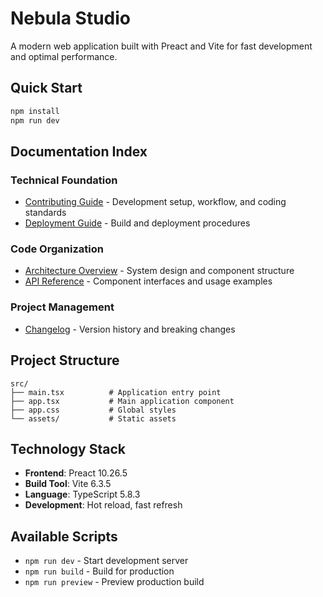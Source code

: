 # Nebula Studio

A modern web application built with Preact and Vite for fast development and optimal performance.

## Quick Start

```bash
npm install
npm run dev
```

## Documentation Index

### Technical Foundation
- [Contributing Guide](CONTRIBUTING.md) - Development setup, workflow, and coding standards
- [Deployment Guide](docs/deployment.md) - Build and deployment procedures

### Code Organization  
- [Architecture Overview](docs/architecture.md) - System design and component structure
- [API Reference](docs/api.md) - Component interfaces and usage examples

### Project Management
- [Changelog](CHANGELOG.md) - Version history and breaking changes

## Project Structure

```
src/
├── main.tsx          # Application entry point
├── app.tsx           # Main application component
├── app.css           # Global styles
└── assets/           # Static assets
```

## Technology Stack

- **Frontend**: Preact 10.26.5
- **Build Tool**: Vite 6.3.5
- **Language**: TypeScript 5.8.3
- **Development**: Hot reload, fast refresh

## Available Scripts

- `npm run dev` - Start development server
- `npm run build` - Build for production
- `npm run preview` - Preview production build
